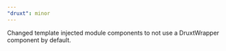 ```yaml
---
"druxt": minor
---
```


Changed template injected module components to not use a DruxtWrapper component by default.
